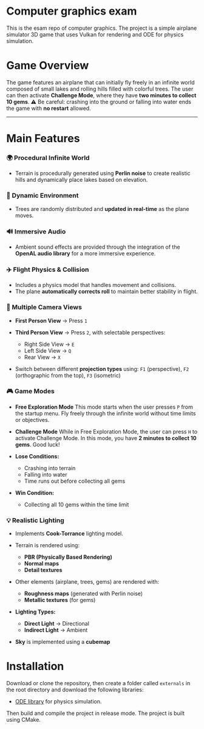 # Computer graphics exam
This is the esam repo of computer graphics. The project is a simple airplane simulator 3D game that uses Vulkan for rendering and ODE for physics simulation.

# Game Overview

The game features an airplane that can initially fly freely in an infinite world composed of small lakes and rolling hills filled with colorful trees. The user can then activate **Challenge Mode**, where they have **two minutes to collect 10 gems**.
⚠️ Be careful: crashing into the ground or falling into water ends the game with **no restart** allowed.

---

# Main Features

### 🌍 Procedural Infinite World

* Terrain is procedurally generated using **Perlin noise** to create realistic hills and dynamically place lakes based on elevation.

### 🌲 Dynamic Environment

* Trees are randomly distributed and **updated in real-time** as the plane moves.

### 🔊 Immersive Audio

* Ambient sound effects are provided through the integration of the **OpenAL audio library** for a more immersive experience.

### ✈️ Flight Physics & Collision

* Includes a physics model that handles movement and collisions.
* The plane **automatically corrects roll** to maintain better stability in flight.

### 👀 Multiple Camera Views

* **First Person View** → Press `1`
* **Third Person View** → Press `2`, with selectable perspectives:

    * Right Side View → `E`
    * Left Side View → `Q`
    * Rear View → `X`
* Switch between different **projection types** using: `F1` (perspective), `F2` (orthographic from the top), `F3` (isometric)

### 🎮 Game Modes

* **Free Exploration Mode**
  This mode starts when the user presses `P` from the startup menu.
  Fly freely through the infinite world without time limits or objectives.

* **Challenge Mode**
  While in Free Exploration Mode, the user can press `H` to activate Challenge Mode.
  In this mode, you have **2 minutes to collect 10 gems**. Good luck!

*  **Lose Conditions:**

    * Crashing into terrain
    * Falling into water
    * Time runs out before collecting all gems
* **Win Condition:**

    * Collecting all 10 gems within the time limit

### 💡 Realistic Lighting

* Implements **Cook-Torrance** lighting model.
* Terrain is rendered using:

    * **PBR (Physically Based Rendering)**
    * **Normal maps**
    * **Detail textures**
* Other elements (airplane, trees, gems) are rendered with:

    * **Roughness maps** (generated with Perlin noise)
    * **Metallic textures** (for gems)
* **Lighting Types:**

    * **Direct Light** → Directional
    * **Indirect Light** → Ambient
* **Sky** is implemented using a **cubemap**


# Installation
Download or clone the repository, then create a folder called `externals` in the root directory and download the following libraries:
- [ODE library](https://github.com/thomasmarsh/ODE) for physics simulation.

Then build and compile the project in release mode. The project is built using CMake.